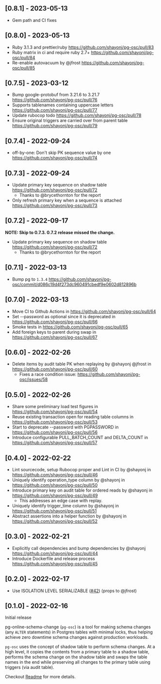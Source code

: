 ## [0.8.1] - 2023-05-13

- Gem path and CI fixes

## [0.8.0] - 2023-05-13

- Ruby 3.1.3 and prettier/ruby https://github.com/shayonj/pg-osc/pull/83
- Ruby matrix in ci and require ruby 2.7+ https://github.com/shayonj/pg-osc/pull/84
- Re-enable autovacuum by @jfrost https://github.com/shayonj/pg-osc/pull/85

## [0.7.5] - 2023-03-12

- Bump google-protobuf from 3.21.6 to 3.21.7 https://github.com/shayonj/pg-osc/pull/76
- Supports tablenames containing uppercase letters https://github.com/shayonj/pg-osc/pull/77
- Update rubocop todo https://github.com/shayonj/pg-osc/pull/78
- Ensure original triggers are carried over from parent table https://github.com/shayonj/pg-osc/pull/79

## [0.7.4] - 2022-09-24

- off-by-one: Don't skip PK sequence value by one https://github.com/shayonj/pg-osc/pull/74

## [0.7.3] - 2022-09-24

- Update primary key sequence on shadow table https://github.com/shayonj/pg-osc/pull/72
  - Thanks to @brycethornton for the report
- Only refresh primary key when a sequence is attached https://github.com/shayonj/pg-osc/pull/73

## [0.7.2] - 2022-09-17

**NOTE: Skip to 0.7.3. 0.7.2 release missed the change.**

- Update primary key sequence on shadow table https://github.com/shayonj/pg-osc/pull/72
  - Thanks to @brycethornton for the report

## [0.7.1] - 2022-03-13

- Bump pg to `1.3.4` https://github.com/shayonj/pg-osc/commit/d086c19d4f273dc960491cbedf9e0602d812896b

## [0.7.0] - 2022-03-13

- Move CI to Github Actions in https://github.com/shayonj/pg-osc/pull/64
- Set --password as optional since it is deprecated in https://github.com/shayonj/pg-osc/pull/66
- Smoke tests in https://github.com/shayonj/pg-osc/pull/65
- Add foreign keys to parent during swap in https://github.com/shayonj/pg-osc/pull/67

## [0.6.0] - 2022-02-26

- Delete items by audit table PK when replaying by @shayonj @jfrost in https://github.com/shayonj/pg-osc/pull/60
  - Fixes a race condition issue: https://github.com/shayonj/pg-osc/issues/58

## [0.5.0] - 2022-02-26

- Share some preliminary load test figures in https://github.com/shayonj/pg-osc/pull/54
- Reuse existing transaction open for reading table columns in https://github.com/shayonj/pg-osc/pull/53
- Start to deprecate --password with PGPASSWORD in https://github.com/shayonj/pg-osc/pull/56
- Introduce configurable PULL_BATCH_COUNT and DELTA_COUNT in https://github.com/shayonj/pg-osc/pull/57

## [0.4.0] - 2022-02-22

- Lint sourcecode, setup Rubocop proper and Lint in CI by @shayonj in https://github.com/shayonj/pg-osc/pull/46
- Uniquely identify operation_type column by @shayonj in https://github.com/shayonj/pg-osc/pull/50
- Introduce primary key on audit table for ordered reads by @shayonj in https://github.com/shayonj/pg-osc/pull/49
  - This addresses an edge case with replay.
- Uniquely identify trigger_time column by @shayonj in https://github.com/shayonj/pg-osc/pull/51
- Abstract assertions into a helper function by @shayonj in https://github.com/shayonj/pg-osc/pull/52

## [0.3.0] - 2022-02-21

- Explicitly call dependencies and bump dependencies by @shayonj https://github.com/shayonj/pg-osc/pull/44
- Introduce Dockerfile and release process https://github.com/shayonj/pg-osc/pull/45

## [0.2.0] - 2022-02-17

- Use ISOLATION LEVEL SERIALIZABLE ([#42](https://github.com/shayonj/pg-osc/pull/42)) (props to @jfrost)

## [0.1.0] - 2022-02-16

Initial release

pg-online-schema-change (`pg-osc`) is a tool for making schema changes (any `ALTER` statements) in Postgres tables with minimal locks, thus helping achieve zero downtime schema changes against production workloads.

`pg-osc` uses the concept of shadow table to perform schema changes. At a high level, it copies the contents from a primary table to a shadow table, performs the schema change on the shadow table and swaps the table names in the end while preserving all changes to the primary table using triggers (via audit table).

Checkout [Readme](https://github.com/shayonj/pg-osc#readme) for more details.
